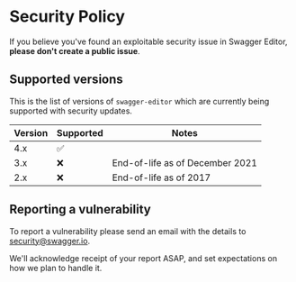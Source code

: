 # Security Policy

If you believe you've found an exploitable security issue in Swagger Editor,
**please don't create a public issue**. 


## Supported versions

This is the list of versions of `swagger-editor` which are
currently being supported with security updates.

| Version  | Supported          | Notes                  |
| -------- | ------------------ | ---------------------- |
| 4.x      | :white_check_mark: | |
| 3.x      | :x:                | End-of-life as of December 2021 |
| 2.x      | :x:                | End-of-life as of 2017 |

## Reporting a vulnerability

To report a vulnerability please send an email with the details to [security@swagger.io](mailto:security@swagger.io).

We'll acknowledge receipt of your report ASAP, and set expectations on how we plan to handle it.

